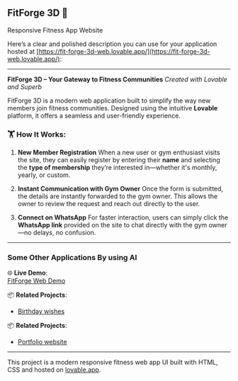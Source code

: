 ## FitForge 3D 💪

Responsive Fitness App Website

Here’s a clear and polished description you can use for your application hosted at [https://fit-forge-3d-web.lovable.app/](https://fit-forge-3d-web.lovable.app/):

---

**FitForge 3D – Your Gateway to Fitness Communities**
*Created with Lovable and Superb*

FitForge 3D is a modern web application built to simplify the way new members join fitness communities. Designed using the intuitive **Lovable** platform, it offers a seamless and user-friendly experience.

### 🏋️ How It Works:

1. **New Member Registration**
   When a new user or gym enthusiast visits the site, they can easily register by entering their **name** and selecting the **type of membership** they’re interested in—whether it's monthly, yearly, or custom.

2. **Instant Communication with Gym Owner**
   Once the form is submitted, the details are instantly forwarded to the gym owner. This allows the owner to review the request and reach out directly to the user.

3. **Connect on WhatsApp**
   For faster interaction, users can simply click the **WhatsApp link** provided on the site to chat directly with the gym owner—no delays, no confusion.

---

 ### Some Other Applications By using AI
 
🌐 **Live Demo**:  
[FitForge Web Demo](https://fit-forge-3d-web.lovable.app)

📦 **Related Projects**:
- [Birthday wishes](https://hemanthproject.lovable.app)

📦 **Related Projects**:
- [Portfolio website](https://hire-me-scroll.lovable.app/)
---

This project is a modern responsive fitness web app UI built with HTML, CSS and hosted on [lovable.app](https://lovable.app).
